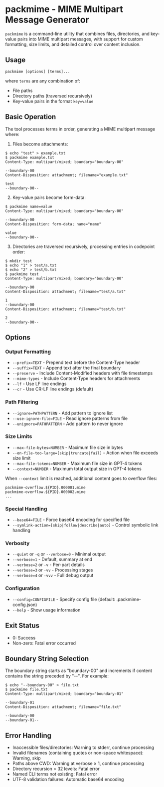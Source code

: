 # packmime - MIME Multipart Message Generator

`packmime` is a command-line utility that combines files, directories, and key-value pairs into MIME multipart messages, with support for custom formatting, size limits, and detailed control over content inclusion.

## Usage

```
packmime [options] [terms]...
```

where `terms` are any combination of:
- File paths
- Directory paths (traversed recursively)
- Key-value pairs in the format `key=value`

## Basic Operation

The tool processes terms in order, generating a MIME multipart message where:

1. Files become attachments:
```console
$ echo "test" > example.txt
$ packmime example.txt
Content-Type: multipart/mixed; boundary="boundary-00"

--boundary-00
Content-Disposition: attachment; filename="example.txt"

test
--boundary-00--
```

2. Key-value pairs become form-data:
```console
$ packmime name=value
Content-Type: multipart/mixed; boundary="boundary-00"

--boundary-00
Content-Disposition: form-data; name="name"

value
--boundary-00--
```

3. Directories are traversed recursively, processing entries in codepoint order:
```console
$ mkdir test
$ echo "1" > test/a.txt
$ echo "2" > test/b.txt
$ packmime test
Content-Type: multipart/mixed; boundary="boundary-00"

--boundary-00
Content-Disposition: attachment; filename="test/a.txt"

1
--boundary-00
Content-Disposition: attachment; filename="test/b.txt"

2
--boundary-00--
```

## Options

### Output Formatting

- `--prefix=TEXT` - Prepend text before the Content-Type header
- `--suffix=TEXT` - Append text after the final boundary
- `--preserve` - Include Content-Modified headers with file timestamps
- `--mime-types` - Include Content-Type headers for attachments
- `--lf` - Use LF line endings
- `--cr` - Use CR-LF line endings (default)

### Path Filtering

- `--ignore=PATHPATTERN` - Add pattern to ignore list
- `--use-ignore-file=FILE` - Read ignore patterns from file
- `--unignore=PATHPATTERN` - Add pattern to never ignore

### Size Limits

- `--max-file-bytes=NUMBER` - Maximum file size in bytes
- `--on-file-too-large=[skip|truncate|fail]` - Action when file exceeds size limit
- `--max-file-tokens=NUMBER` - Maximum file size in GPT-4 tokens
- `--context=NUMBER` - Maximum total output size in GPT-4 tokens

When `--context` limit is reached, additional content goes to overflow files:
```
packmime-overflow.${PID}.000001.mime
packmime-overflow.${PID}.000002.mime
...
```

### Special Handling

- `--base64=FILE` - Force base64 encoding for specified file
- `--symlink-action=[skip|follow|describe|auto]` - Control symbolic link handling

### Verbosity

- `--quiet` or `-q` or `--verbose=0` - Minimal output
- `--verbose=1` - Default, summary at end
- `--verbose=2` or `-v` - Per-part details
- `--verbose=3` or `-vv` - Processing stages
- `--verbose=4` or `-vvv` - Full debug output

### Configuration

- `--config=CONFIGFILE` - Specify config file (default: .packmime-config.json)
- `--help` - Show usage information

## Exit Status

- 0: Success
- Non-zero: Fatal error occurred

## Boundary String Selection

The boundary string starts as "boundary-00" and increments if content contains the string preceded by "--". For example:

```console
$ echo "--boundary-00" > file.txt
$ packmime file.txt
Content-Type: multipart/mixed; boundary="boundary-01"

--boundary-01
Content-Disposition: attachment; filename="file.txt"

--boundary-00
--boundary-01--
```

## Error Handling

- Inaccessible files/directories: Warning to stderr, continue processing
- Invalid filenames (containing quotes or non-space whitespace): Warning, skip
- Paths above CWD: Warning at verbose ≥ 1, continue processing
- Directory recursion > 32 levels: Fatal error
- Named CLI terms not existing: Fatal error
- UTF-8 validation failures: Automatic base64 encoding

